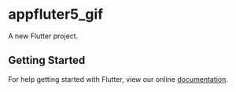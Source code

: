 # appfluter5_gif

A new Flutter project.

## Getting Started

For help getting started with Flutter, view our online
[documentation](https://flutter.io/).
